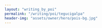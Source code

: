 ```yaml
---
layout: "writing_by_poi"
permalink: "/writing/poi/tegucigalpa"
header-img: "assets/owner/hero/pois-bg.jpg"
---
```

